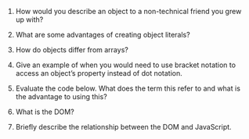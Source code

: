 1. How would you describe an object to a non-technical friend you grew up with?


2. What are some advantages of creating object literals?


3. How do objects differ from arrays?


4. Give an example of when you would need to use bracket notation to access an object’s property instead of dot notation.


5. Evaluate the code below. What does the term this refer to and what is the advantage to using this?



6. What is the DOM?


7. Briefly describe the relationship between the DOM and JavaScript.

